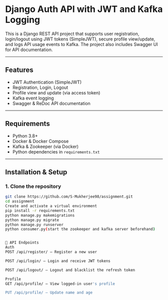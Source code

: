 # Django Auth API with JWT and Kafka Logging

This is a Django REST API project that supports user registration, login/logout using JWT tokens (SimpleJWT), secure profile view/update, and logs API usage events to Kafka. The project also includes Swagger UI for API documentation.

---

##  Features

- JWT Authentication (SimpleJWT)
- Registration, Login, Logout
- Profile view and update (via access token)
- Kafka event logging
- Swagger & ReDoc API documentation

---

## Requirements

- Python 3.8+
- Docker & Docker Compose
- Kafka & Zookeeper (via Docker)
- Python dependencies in `requirements.txt`

---

## Installation & Setup

### 1. Clone the repository

```bash
git clone https://github.com/S-Mukherjee98/assignment.git
cd assignment
Create and activate a virtual environment
pip install -r requirements.txt
python manage.py makemigrations
python manage.py migrate
python manage.py runserver
python consumer.py(start the zookeeper and kafka server beforehand)


🔐 API Endpoints
Auth
POST /api/register/ – Register a new user

POST /api/login/ – Login and receive JWT tokens

POST /api/logout/ – Logout and blacklist the refresh token

Profile
GET /api/profile/ – View logged-in user's profile

PUT /api/profile/ – Update name and age

